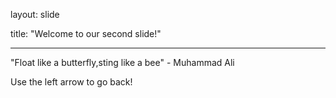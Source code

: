 layout: slide

title: "Welcome to our second slide!"

---

"Float like a butterfly,sting like a bee" - Muhammad Ali

Use the left arrow to go back!
